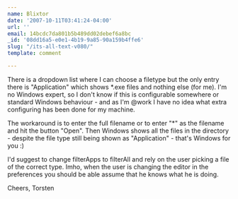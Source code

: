 ```yaml
---
name: Blixtor
date: '2007-10-11T03:41:24-04:00'
url: ''
email: 14bcdc7da801b5b489dd02debef6a8bc
_id: '08dd16a5-e0e1-4b19-9a85-90a159b4ffe6'
slug: "/its-all-text-v080/"
template: comment

---
```


There is a dropdown list where I can choose a filetype but the only entry there is "Application" which shows *.exe files and nothing else (for me). I'm no Windows expert, so I don't know if this is configurable somewhere or standard Windows behaviour - and as I'm @work I have no idea what extra configuring has been done for my machine.

The workaround is to enter the full filename or to enter "*" as the filename and hit the button "Open". Then Windows shows all the files in the directory - despite the file type still being shown as "Application" - that's Windows for you :)

I'd suggest to change filterApps to filterAll and rely on the user picking a file of the correct type. Imho, when the user is changing the editor in the preferences you should be able assume that he knows what he is doing.

Cheers,
Torsten
